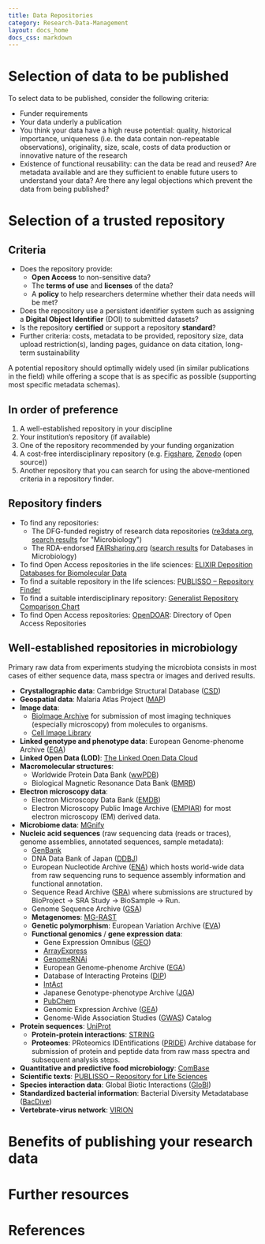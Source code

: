 ```yaml
---
title: Data Repositories
category: Research-Data-Management
layout: docs_home
docs_css: markdown
---
```

# Selection of data to be published
To select data to be published, consider the following criteria: 
* Funder requirements
* Your data underly a publication
* You think your data have a high reuse potential: quality, historical importance, uniqueness (i.e. the data contain non-repeatable observations), originality, size, scale, costs of data production or innovative nature of the research
* Existence of functional reusability: can the data be read and reused? Are metadata available and are they sufficient to enable future users to understand your data? Are there any legal objections which prevent the data from being published?

# Selection of a trusted repository

## Criteria
* Does the repository provide:
    * **Open Access** to non-sensitive data?
    * The **terms of use** and **licenses** of the data?
    * A **policy** to help researchers determine whether their data needs will be met?
* Does the repository use a persistent identifier system such as assigning a **Digital Object Identifier** (DOI) to submitted datasets?
* Is the repository **certified** or support a repository **standard**?
* Further criteria: costs, metadata to be provided, repository size, data upload restriction(s), landing pages, guidance on data citation, long-term sustainability

A potential repository should optimally widely used (in similar publications in the field) while offering a scope that is as specific as possible (supporting most specific metadata schemas).

## In order of preference
1. A well-established repository in your discipline 
2. Your institution’s repository (if available)
3. One of the repository recommended by your funding organization
4. A cost-free interdisciplinary repository (e.g. [Figshare](https://figshare.com/), [Zenodo](https://zenodo.org/) (open source))
5. Another repository that you can search for using the above-mentioned criteria in a repository finder. 

## Repository finders
* To find any repositories:
    * The DFG-funded registry of research data repositories ([re3data.org](https://www.re3data.org/), [search results](https://www.re3data.org/search?query=Microbiology) for "Microbiology")
    * The RDA-endorsed [FAIRsharing.org](https://fairsharing.org/) ([search results](https://fairsharing.org/search?fairsharingRegistry=Database&subjects=microbiology&page=1) for Databases in Microbiology)
* To find Open Access repositories in the life sciences: [ELIXIR Deposition Databases for Biomolecular Data](https://elixir-europe.org/platforms/data/elixir-deposition-databases)
* To find a suitable repository in the life sciences: [PUBLISSO – Repository Finder](https://www.publisso.de/en/research-data-management/publishing/publisso-repository-finder/)
* To find a suitable interdisciplinary repository: [Generalist Repository Comparison Chart](https://doi.org/10.5281/zenodo.3946720)
* To find Open Access repositories: [OpenDOAR](https://v2.sherpa.ac.uk/opendoar/): Directory of Open Access Repositories

## Well-established repositories in microbiology
Primary raw data from experiments studying the microbiota consists in most cases of either sequence data, mass spectra or images and derived results.

* **Crystallographic data**: Cambridge Structural Database ([CSD](https://www.ccdc.cam.ac.uk/solutions/csd-core/components/csd/))
* **Geospatial data**: Malaria Atlas Project ([MAP](https://malariaatlas.org/))
* **Image data**: 
  * [BioImage Archive](https://www.ebi.ac.uk/bioimage-archive/) for submission of most imaging techniques (especially microscopy) from molecules to organisms.
  * [Cell Image Library](http://www.cellimagelibrary.org/home)
* **Linked genotype and phenotype data**: European Genome-phenome Archive ([EGA](https://ega-archive.org/))
* **Linked Open Data (LOD)**: [The Linked Open Data Cloud](https://lod-cloud.net/)
* **Macromolecular structures**: 
  * Worldwide Protein Data Bank ([wwPDB](http://www.wwpdb.org/))
  * Biological Magnetic Resonance Data Bank ([BMRB](https://bmrb.io/))
* **Electron microscopy data**:
  * Electron Microscopy Data Bank ([EMDB](https://www.ebi.ac.uk/emdb/))
  * Electron Microscopy Public Image Archive ([EMPIAR](https://www.ebi.ac.uk/empiar/)) for most electron microscopy (EM) derived data.
* **Microbiome data**: [MGnify](https://www.ebi.ac.uk/metagenomics/)
* **Nucleic acid sequences** (raw sequencing data (reads or traces), genome assemblies, annotated sequences, sample metadata):
  * [GenBank](https://www.ncbi.nlm.nih.gov/genbank/)
  * DNA Data Bank of Japan ([DDBJ](https://www.ddbj.nig.ac.jp/index-e.html))
  * European Nucleotide Archive ([ENA](https://www.ebi.ac.uk/ena/browser/home)) which hosts world-wide data from raw sequencing runs to sequence assembly information and functional annotation.
  * Sequence Read Archive ([SRA](https://www.ncbi.nlm.nih.gov/sra)) where submissions are structured by BioProject -> SRA Study -> BioSample -> Run.
  * Genome Sequence Archive ([GSA](https://ngdc.cncb.ac.cn/gsa/))
  * **Metagenomes**: [MG-RAST](https://www.mg-rast.org/)
  * **Genetic polymorphism**: European Variation Archive ([EVA](https://www.ebi.ac.uk/eva/))
  * **Functional genomics** / **gene expression data**:
    * Gene Expression Omnibus ([GEO](https://www.ncbi.nlm.nih.gov/geo/))
    * [ArrayExpress](https://www.ebi.ac.uk/biostudies/arrayexpress)
    * [GenomeRNAi](http://www.genomernai.org/)
    * European Genome-phenome Archive ([EGA](https://ega-archive.org/))
    * Database of Interacting Proteins ([DIP](https://dip.doe-mbi.ucla.edu/dip/Main.cgi))
    * [IntAct](https://www.ebi.ac.uk/intact/home)
    * Japanese Genotype-phenotype Archive ([JGA](https://www.ddbj.nig.ac.jp/jga/index-e.html))
    * [PubChem](https://pubchem.ncbi.nlm.nih.gov/)
    * Genomic Expression Archive ([GEA](https://www.ddbj.nig.ac.jp/gea/index-e.html))
    * Genome-Wide Association Studies ([GWAS](https://www.ebi.ac.uk/gwas/)) Catalog
* **Protein sequences**: [UniProt](https://www.uniprot.org/)
  * **Protein-protein interactions**: [STRING](https://string-db.org/)
  * **Proteomes**: PRoteomics IDEntifications ([PRIDE](https://wwwdev.ebi.ac.uk/pride/)) Archive database for submission of protein and peptide data from raw mass spectra and subsequent analysis steps.
* **Quantitative and predictive food microbiology**: [ComBase](https://www.combase.cc/index.php/en/)
* **Scientific texts**: [PUBLISSO – Repository for Life Sciences](https://repository.publisso.de/)
* **Species interaction data**: Global Biotic Interactions ([GloBI](https://www.globalbioticinteractions.org/))
* **Standardized bacterial information**: Bacterial Diversity Metadatabase ([BacDive](https://bacdive.dsmz.de/))
* **Vertebrate-virus network**: [VIRION](https://viralemergence.github.io/virion/)

# Benefits of publishing your research data

# Further resources

# References
